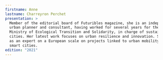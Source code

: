 ```yaml
---
firstname: Anne
lastname: Charreyron Perchet
presentation: >
  Member of the editorial board of Futuribles magazine, she is an independent
  urban planner and consultant, having worked for several years for the French
  Ministry of Ecological Transition and Solidarity, in charge of sustainable
  cities. Her latest work focuses on urban resilience and innovation. She works
  as an expert on a European scale on projects linked to urban mobility and
  smart cities.
edition: "2021"
---
```

